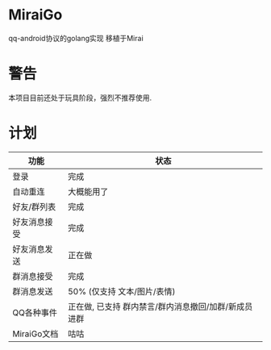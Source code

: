 # MiraiGo
qq-android协议的golang实现 移植于Mirai

# 警告
本项目目前还处于玩具阶段，强烈不推荐使用.

# 计划

|  功能  | 状态  | 
| -------- | ------ |
| 登录    | 完成 |
| 自动重连 | 大概能用了 |
| 好友/群列表 | 完成 |
| 好友消息接受 | 完成 |
| 好友消息发送 | 正在做|
| 群消息接受   |完成|
| 群消息发送   | 50% (仅支持 文本/图片/表情)|
| QQ各种事件   | 正在做, 已支持 群内禁言/群内消息撤回/加群/新成员进群 |
| MiraiGo文档  | 咕咕|
